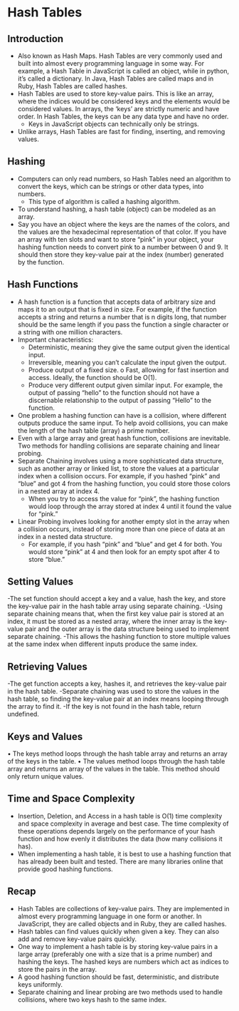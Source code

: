 # Hash Tables

## Introduction
- Also known as Hash Maps. Hash Tables are very commonly used and built into almost every programming language in some way. For example, a Hash Table in JavaScript is called an object, while in python, it’s called a dictionary. In Java, Hash Tables are called maps and in Ruby, Hash Tables are called hashes.
- Hash Tables are used to store key-value pairs. This is like an array, where the indices would be considered keys and the elements would be considered values. In arrays, the ‘keys’ are strictly numeric and have order. In Hash Tables, the keys can be any data type and have no order.
    - Keys in JavaScript objects can technically only be strings.
- Unlike arrays, Hash Tables are fast for finding, inserting, and removing values.
## Hashing
- Computers can only read numbers, so Hash Tables need an algorithm to convert the keys, which can be strings or other data types, into numbers.
    - This type of algorithm is called a hashing algorithm.
- To understand hashing, a hash table (object) can be modeled as an array.
- Say you have an object where the keys are the names of the colors, and the values are the hexadecimal representation of that color. If you have an array with ten slots and want to store “pink” in your object, your hashing function needs to convert pink to a number between 0 and 9. It should then store they key-value pair at the index (number) generated by the function.
## Hash Functions
- A hash function is a function that accepts data of arbitrary size and maps it to an output that is fixed in size. For example, if the function accepts a string and returns a number that is n digits long, that number should be the same length if you pass the function a single character or a string with one million characters.
- Important characteristics:
    - Deterministic, meaning they give the same output given the identical input.
    - Irreversible, meaning you can’t calculate the input given the output.
    - Produce output of a fixed size.
o	Fast, allowing for fast insertion and access. Ideally, the function should be O(1).
    - Produce very different output given similar input. For example, the output of passing “hello” to the function should not have a discernable relationship to the output of passing “Hello” to the function.
- One problem a hashing function can have is a collision, where different outputs produce the same input. To help avoid collisions, you can make the length of the hash table (array) a prime number.
- Even with a large array and great hash function, collisions are inevitable. Two methods for handling collisions are separate chaining and linear probing.
- Separate Chaining involves using a more sophisticated data structure, such as another array or linked list, to store the values at a particular index when a collision occurs. For example, if you hashed “pink” and “blue” and got 4 from the hashing function, you could store those colors in a nested array at index 4.
    - When you try to access the value for “pink”, the hashing function would loop through the array stored at index 4 until it found the value for “pink.”
- Linear Probing involves looking for another empty slot in the array when a collision occurs, instead of storing more than one piece of data at an index in a nested data structure.
    - For example, if you hash “pink” and “blue” and get 4 for both. You would store “pink” at 4 and then look for an empty spot after 4 to store “blue.”
## Setting Values
-The set function should accept a key and a value, hash the key, and store the key-value pair in the hash table array using separate chaining.
-Using separate chaining means that, when the first key value pair is stored at an index, it must be stored as a nested array, where the inner array is the key-value pair and the outer array is the data structure being used to implement separate chaining.
-This allows the hashing function to store multiple values at the same index when different inputs produce the same index.
## Retrieving Values
-The get function accepts a key, hashes it, and retrieves the key-value pair in the hash table.
-Separate chaining was used to store the values in the hash table, so finding the key-value pair at an index means looping through the array to find it.
-If the key is not found in the hash table, return undefined.
## Keys and Values
•	The keys method loops through the hash table array and returns an array of the keys in the table.
•	The values method loops through the hash table array and returns an array of the values in the table. This method should only return unique values.
## Time and Space Complexity
- Insertion, Deletion, and Access in a hash table is O(1) time complexity and space complexity in average and best case. The time complexity of these operations depends largely on the performance of your hash function and how evenly it distributes the data (how many collisions it has).
- When implementing a hash table, it is best to use a hashing function that has already been built and tested. There are many libraries online that provide good hashing functions.
## Recap
- Hash Tables are collections of key-value pairs. They are implemented in almost every programming language in one form or another. In JavaScript, they are called objects and in Ruby, they are called hashes.
- Hash tables can find values quickly when given a key. They can also add and remove key-value pairs quickly.
- One way to implement a hash table is by storing key-value pairs in a large array (preferably one with a size that is a prime number) and hashing the keys. The hashed keys are numbers which act as indices to store the pairs in the array.
- A good hashing function should be fast, deterministic, and distribute keys uniformly.
- Separate chaining and linear probing are two methods used to handle collisions, where two keys hash to the same index.
